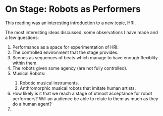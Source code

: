 # On Stage: Robots as Performers 

This reading was an interesting introduction to a new topic, HRI. 

The most interesting ideas discussed, some observations I have made and a few questions: 

<ol>
  <li>Performance as a space for experimentation of HRI.</li>
  <li>The controlled environment that the stage provides.</li>
  <li>Scenes as sequences of beats which manage to have enough flexiblity within them.</li>
  <li>The robots given some agency (are not fully controlled).</li>
  <li>Musical Robots:</li>
  <ol>
    <li>Robotic musical instruments.</li>
    <li>Anthromorphic musical robots that imitate human artists.</li>
  </ol> 
  <li>How likely is it that we reach a stage of utmost acceptance for robot performers? Will an audience be able to relate to them as much as they do a human agent?</li>
  <li> </li> 

</ol>
